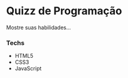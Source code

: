 <!-- ![banner](https://raw.githubusercontent.com/lucianesantcs/selfcare/master/design/selfcare_mockup.png) -->

# Quizz de Programação

Mostre suas habilidades...

### Techs

- HTML5
- CSS3
- JavaScript

